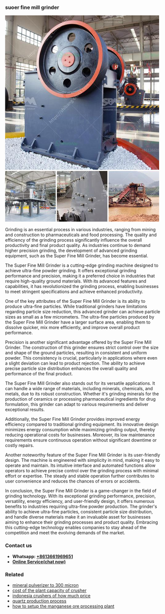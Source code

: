 <h3>suoer fine mill grinder</h3><img src='1708408702.jpg' alt=''><p>Grinding is an essential process in various industries, ranging from mining and construction to pharmaceuticals and food processing. The quality and efficiency of the grinding process significantly influence the overall productivity and final product quality. As industries continue to demand higher precision grinding, the development of advanced grinding equipment, such as the Super Fine Mill Grinder, has become essential.</p><p>The Super Fine Mill Grinder is a cutting-edge grinding machine designed to achieve ultra-fine powder grinding. It offers exceptional grinding performance and precision, making it a preferred choice in industries that require high-quality ground materials. With its advanced features and capabilities, it has revolutionized the grinding process, enabling businesses to meet stringent specifications and achieve enhanced productivity.</p><p>One of the key attributes of the Super Fine Mill Grinder is its ability to produce ultra-fine particles. While traditional grinders have limitations regarding particle size reduction, this advanced grinder can achieve particle sizes as small as a few micrometers. The ultra-fine particles produced by the Super Fine Mill Grinder have a larger surface area, enabling them to dissolve quicker, mix more efficiently, and improve overall product performance.</p><p>Precision is another significant advantage offered by the Super Fine Mill Grinder. The construction of this grinder ensures strict control over the size and shape of the ground particles, resulting in consistent and uniform powder. This consistency is crucial, particularly in applications where even a slight deviation can lead to product rejection. The ability to achieve precise particle size distribution enhances the overall quality and performance of the final product.</p><p>The Super Fine Mill Grinder also stands out for its versatile applications. It can handle a wide range of materials, including minerals, chemicals, and metals, due to its robust construction. Whether it's grinding minerals for the production of ceramics or processing pharmaceutical ingredients for drug formulation, this grinder can adapt to various requirements and deliver exceptional results.</p><p>Additionally, the Super Fine Mill Grinder provides improved energy efficiency compared to traditional grinding equipment. Its innovative design minimizes energy consumption while maximizing grinding output, thereby reducing operational costs for businesses. Moreover, its low maintenance requirements ensure continuous operation without significant downtime or costly repairs.</p><p>Another noteworthy feature of the Super Fine Mill Grinder is its user-friendly design. The machine is engineered with simplicity in mind, making it easy to operate and maintain. Its intuitive interface and automated functions allow operators to achieve precise control over the grinding process with minimal effort or expertise. The steady and stable operation further contributes to user convenience and reduces the chances of errors or accidents.</p><p>In conclusion, the Super Fine Mill Grinder is a game-changer in the field of grinding technology. With its exceptional grinding performance, precision, versatility, energy efficiency, and user-friendly design, it offers numerous benefits to industries requiring ultra-fine powder production. The grinder's ability to achieve ultra-fine particles, consistent particle size distribution, and handle diverse materials make it an invaluable asset for businesses aiming to enhance their grinding processes and product quality. Embracing this cutting-edge technology enables companies to stay ahead of the competition and meet the evolving demands of the market.</p><h3>Contact us</h3><ul><li><strong>Whatsapp:&nbsp;<a href="https://wa.me/8613661969651">+8613661969651</a></strong></li><li><a href="https://swt.shibang-china.com/?git&amp;zhl&amp;suoer fine mill grinder"><strong>Online Service(chat now)</strong></a></li></ul><h3>Related</h3><ul><li><a href='mineral pulverizer to 300 micron.md'>mineral pulverizer to 300 micron</a></li><li><a href='cost of the plant capacity of crusher.md'>cost of the plant capacity of crusher</a></li><li><a href='indonesia crushers of how much price.md'>indonesia crushers of how much price</a></li><li><a href='quartz production process.md'>quartz production process</a></li><li><a href='how to setup the manganese ore processing plant.md'>how to setup the manganese ore processing plant</a></li></ul>